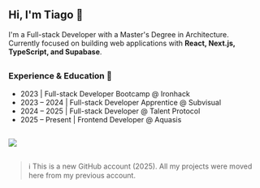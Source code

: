 <h2>Hi, I'm Tiago 👋</h2>

I'm a Full-stack Developer with a Master's Degree in Architecture.  
Currently focused on building web applications with **React, Next.js, TypeScript, and Supabase**.

<h2 class="hr-lines"></h2>

### Experience & Education 💼
- 2023 | Full-stack Developer Bootcamp @ Ironhack 
- 2023 – 2024 | Full-stack Developer Apprentice @ Subvisual  
- 2024 – 2025 | Full-stack Developer @ Talent Protocol  
- 2025 – Present | Frontend Developer @ Aquasis

<h2 class="hr-lines"></h2>

<img src="https://github-readme-stats.vercel.app/api/top-langs/?username=thetiagogil&theme=tokyonight&layout=compact" />

<h2 class="hr-lines"></h2>

> ℹ️ This is a new GitHub account (2025). All my projects were moved here from my previous account.

